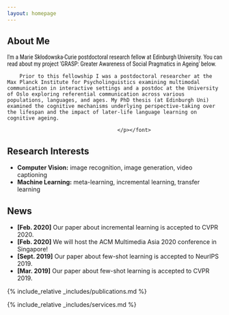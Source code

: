 ```yaml
---
layout: homepage
---
```


## About Me

<p style="font-family: Roboto Condensed"> I'm a Marie Skłodowska-Curie postdoctoral research fellow at Edinburgh University. You can read about my project 'GRASP: Greater Awareness of Social Pragmatics in Ageing' below.	
										
		Prior to this fellowship I was a postdoctoral researcher at the Max Planck Institute for Psycholinguistics examining multimodal communication in interactive settings and a postdoc at the University of Oslo exploring referential communication across various populations, languages, and ages. My PhD thesis (at Edinburgh Uni) examined the cognitive mechanisms underlying perspective-taking over the lifespan and the impact of later-life language learning on cognitive ageing. 

										</p></font>

## Research Interests

- **Computer Vision:** image recognition, image generation, video captioning
- **Machine Learning:** meta-learning, incremental learning, transfer learning

## News

- **[Feb. 2020]** Our paper about incremental learning is accepted to CVPR 2020.
- **[Feb. 2020]** We will host the ACM Multimedia Asia 2020 conference in Singapore!
- **[Sept. 2019]** Our paper about few-shot learning is accepted to NeurIPS 2019.
- **[Mar. 2019]** Our paper about few-shot learning is accepted to CVPR 2019.

{% include_relative _includes/publications.md %}

{% include_relative _includes/services.md %}
